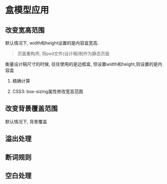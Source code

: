 # 盒模型应用

## 改变宽高范围

默认情况下, width和height设置的是内容盒宽高.

> 页面重构师, 将psd文件(设计稿)制作为静态页面

衡量设计稿尺寸的时候, 往往使用的是边框盒, 但设置width和height,则设置的是内容盒

1. 精确计算

2. CSS3: box-sizing属性修改宽高范围

## 改变背景覆盖范围

默认情况下, 背景覆盖

## 溢出处理

## 断词规则

## 空白处理